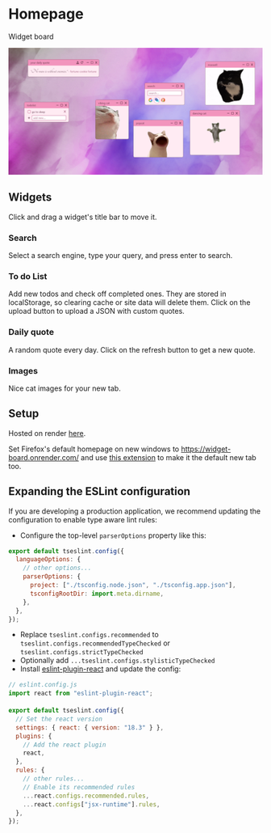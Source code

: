 # Homepage

Widget board

![Widget Board](images/homepage.png)

## Widgets

Click and drag a widget's title bar to move it.

### Search

Select a search engine, type your query, and press enter to search.

### To do List

Add new todos and check off completed ones. They are stored in localStorage,
so clearing cache or site data will delete them. Click on the upload button to
upload a JSON with custom quotes.

### Daily quote

A random quote every day. Click on the refresh button to get a new quote.

### Images

Nice cat images for your new tab.

## Setup

Hosted on render [here](https://widget-board.onrender.com/).

Set Firefox's default homepage on new windows to https://widget-board.onrender.com/ and use [this extension](https://addons.mozilla.org/en-US/firefox/addon/new-tab-homepage/) to make it the default new tab too.

## Expanding the ESLint configuration

If you are developing a production application, we recommend updating the configuration to enable type aware lint rules:

- Configure the top-level `parserOptions` property like this:

```js
export default tseslint.config({
  languageOptions: {
    // other options...
    parserOptions: {
      project: ["./tsconfig.node.json", "./tsconfig.app.json"],
      tsconfigRootDir: import.meta.dirname,
    },
  },
});
```

- Replace `tseslint.configs.recommended` to `tseslint.configs.recommendedTypeChecked` or `tseslint.configs.strictTypeChecked`
- Optionally add `...tseslint.configs.stylisticTypeChecked`
- Install [eslint-plugin-react](https://github.com/jsx-eslint/eslint-plugin-react) and update the config:

```js
// eslint.config.js
import react from "eslint-plugin-react";

export default tseslint.config({
  // Set the react version
  settings: { react: { version: "18.3" } },
  plugins: {
    // Add the react plugin
    react,
  },
  rules: {
    // other rules...
    // Enable its recommended rules
    ...react.configs.recommended.rules,
    ...react.configs["jsx-runtime"].rules,
  },
});
```
